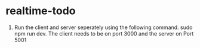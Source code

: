# realtime-todo

1. Run the client and server seperately using the following command. sudo npm run dev. The client needs to be on port 3000 and the server on Port 5001
